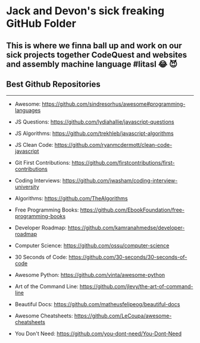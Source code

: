 # Jack and Devon's sick freaking GitHub Folder

This is where we finna ball up and work on our sick projects together
CodeQuest and websites and assembly machine language #litasl
:joy: :smiling_imp:
---
## Best Github Repositories
---
- Awesome: https://github.com/sindresorhus/awesome#programming-languages

- JS Questions: https://github.com/lydiahallie/javascript-questions

- JS Algorithms: https://github.com/trekhleb/javascript-algorithms

- JS Clean Code: https://github.com/ryanmcdermott/clean-code-javascript

- Git First Contributions: https://github.com/firstcontributions/first-contributions

- Coding Interviews: https://github.com/jwasham/coding-interview-university

- Algorithms: https://github.com/TheAlgorithms

- Free Programming Books: https://github.com/EbookFoundation/free-programming-books

- Developer Roadmap: https://github.com/kamranahmedse/developer-roadmap

- Computer Science: https://github.com/ossu/computer-science

- 30 Seconds of Code: https://github.com/30-seconds/30-seconds-of-code

- Awesome Python: https://github.com/vinta/awesome-python

- Art of the Command Line: https://github.com/jlevy/the-art-of-command-line

- Beautiful Docs: https://github.com/matheusfelipeog/beautiful-docs

- Awesome Cheatsheets: https://github.com/LeCoupa/awesome-cheatsheets

- You Don't Need: https://github.com/you-dont-need/You-Dont-Need
